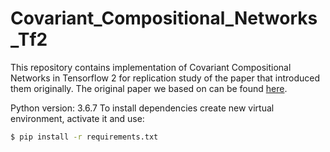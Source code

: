 # Covariant_Compositional_Networks_Tf2
This repository contains implementation of Covariant Compositional Networks in Tensorflow 2 for replication study of the paper that introduced them originally. The original paper we based on can be found [here](https://arxiv.org/abs/1801.02144).

Python version: 3.6.7  To install dependencies create new virtual environment, activate it and use:
```sh
$ pip install -r requirements.txt
```